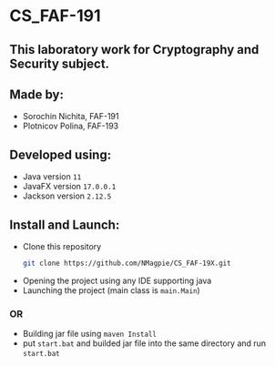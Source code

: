 # CS_FAF-191
## This laboratory work for Cryptography and Security subject.
## Made by: 
* Sorochin Nichita, FAF-191
* Plotnicov Polina, FAF-193 

## Developed using:
* Java version     `11`
* JavaFX version   `17.0.0.1`
* Jackson version  `2.12.5`

## Install and Launch:
* Clone this repository
  ```sh
  git clone https://github.com/NMagpie/CS_FAF-19X.git
  ```
* Opening the project using any IDE supporting java
* Launching the project (main class is `main.Main`)
### OR
* Building jar file using `maven Install`
* put `start.bat` and builded jar file into the same directory and run `start.bat`
